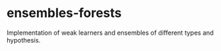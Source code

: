 # ensembles-forests
Implementation of weak learners and ensembles of different types and hypothesis.
